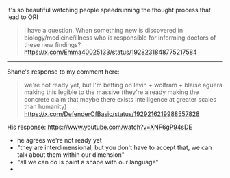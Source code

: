 it's so beautiful watching people speedrunning the thought process that lead to ORI

> I have a question. When something new is discovered in biology/medicine/illness who is responsible for informing doctors of these new findings?
https://x.com/Emma40025133/status/1928231848775217584

----

Shane's response to my comment here:

> we're not ready yet, but I'm betting on levin + wolfram + blaise aguera making this legible to the massive (they're already making the concrete claim that maybe there exists intelligence at greater scales than humanity)
> https://x.com/DefenderOfBasic/status/1929216219988557828

His response: https://www.youtube.com/watch?v=XNF6gP94sDE

- he agrees we're not ready yet
- "they are interdimensional, but you don't have to accept that, we can talk about them within our dimension"
- "all we can do is paint a shape with our language"
- 